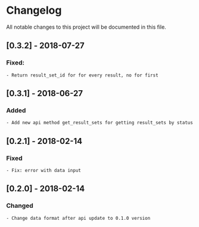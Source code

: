 # Changelog
All notable changes to this project will be documented in this file.
## [0.3.2] - 2018-07-27
### Fixed:
    - Return result_set_id for for every result, no for first
## [0.3.1] - 2018-06-27
### Added
    - Add new api method get_result_sets for getting result_sets by status
## [0.2.1] - 2018-02-14
### Fixed
    - Fix: error with data input
## [0.2.0] - 2018-02-14
### Changed
    - Change data format after api update to 0.1.0 version